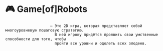 # :video_game: Game[of]Robots
                        — Это 2D игра, которая представляет собой многоуровневую пошаговую стратегию. 
                          В ней игроку придётся проявить свои умственные способности для того, чтобы
                          пройти все уровни и одолеть всех злодеев.

<!---
egorkiruhin5707/egorkiruhin5707 is a ✨ special ✨ repository because its `README.md` (this file) appears on your GitHub profile.
You can click the Preview link to take a look at your changes.
--->
